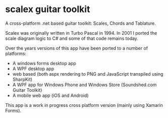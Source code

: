 # scalex guitar toolkit
A cross-platform .net based guitar toolkit: Scales, Chords and Tablature.

Scalex was originally written in Turbo Pascal in 1994. In 2001 I ported the scale diagram logic to C# and some of that code remains today. 

Over the years versions of this app have been ported to a number of platforms:
- A windows forms desktop app
- A WPF desktop app
- web based (both aspx rendering to PNG and JavaScript transpiled using SharpKit)
- A WPF app for Windows Phone and Windows Store (Soundshed.com Guitar Toolkit)
- A mobile web app (iOS and Android)

This app is a work in progress cross platform version (mainly using Xamarin Forms).

